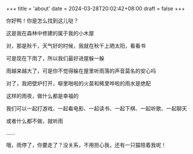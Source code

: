 +++
title = 'about'
date = 2024-03-28T20:02:42+08:00
draft = false
+++


<style>
    html {
        height: 100%;
        width: 100%
    }

    body {
        /* background: url(house.jpg); */
        background: -webkit-gradient(linear, 0% 0%, 0%, 100%, from(rgba(13, 52, 58, 1)), to (#000000));
        background: -moz-linear-gradient(top, rgba(13, 52, 58, 1) 0%, rgba(0, 0, 0, 1) 100%);
        overflow-x: hidden;
    }

    .drop {
        /*
background:-webkit-gradient(linear, 0% 0%, 0%, 100%, from(rgba(13,52,58,1)), to (rgba(255,255,255,0.6)));
background:-moz-linear-gradient(top, rgba(13,52,58,1) 0%, rgba(255,255,255,0.6) 100%);
*/
        background: #a2a2a2;
        width: 1px;
        height: 89px;
        position: absolute;
        bottom: 200px;
        -webkit-animation: fall 0.5s linear infinite;
        -moz-animation: fall 0.5s linear infinite;
    }

    @-webkit-keyframes fall {
        to {
            margin-top: 900px;
        }
    }

    @-moz-keyframes fall {
        to {
            margin-top: 900px;
        }
    }

</style>

<script src="https://ajax.googleapis.com/ajax/libs/jquery/3.1.1/jquery.min.js"></script>
<script>
    $("html").attr("data-theme", "dark")
    var nbDrop = 800;

    function randRange(maxNum, minNum) {
        return (Math.floor(Math.random(10) * (maxNum - minNum + 1)) + minNum);
    }

    function createRain() {
        var dropLeft = randRange(0, 3000);
        var dropTop = randRange(0, 0);
        $('.rain').append('<div class="drop"></div>');
        $('.drop:last-child').css('left', dropLeft);
        $('.drop:last-child').css('top', dropTop);
    }

    for (i = 0; i < nbDrop; i++) {
        setTimeout(createRain, i * 100); // 每隔10毫秒添加一个雨滴
    }
</script>

<section id="rain" class="rain" onload="createRain()">
你好鸭！你是怎么找到这儿哒？

这是我在森林中修建的属于我的小木屋

对，那是秋千，天气好的时候，我就在秋千上晒太阳，看看书

可是现在下雨了，所以我们最好进屋躲一躲

雨越来越大了，可是你不觉得躲在屋里听雨落的声音莫名的安心吗

对了，我把壁炉打开，噼里啪啦的火苗和稀里哗啦的雨水是绝配

这样的雨夜，做什么都是幸福的

我们可以一起打游戏、一起看电影、一起读书、一起下棋、一起听歌、一起聊天

或者什么都不做，就听雨

......

哦，雨停了，你要走了？没关系，不用担心我，还有一只猫陪着我呢！

<script src="https://giscus.app/client.js" data-repo="HushWay/blog" data-repo-id="R_kgDOLmwrqQ" data-category="Announcements" data-category-id="DIC_kwDOLmwrqc4CeUs5" data-mapping="title" data-strict="0" data-reactions-enabled="1" data-emit-metadata="0" data-input-position="top" data-theme="light" data-lang="zh-CN" data-loading="lazy" crossorigin="anonymous" async=""></script>
</section>


